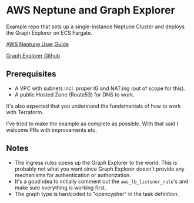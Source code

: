 # AWS Neptune and Graph Explorer

Example repo that sets up a single-instance Neptune Cluster and deploys the Graph Explorer on ECS Fargate.

[AWS Neptune User Guide](https://docs.aws.amazon.com/neptune/latest/userguide/intro.html)

[Graph Explorer Github](https://github.com/aws/graph-explorer)

## Prerequisites

- A VPC with subnets incl. proper IG and NAT:ing (out of scope for this).
- A public Hosted Zone (Route53) for DNS to work.

It's also expected that you understand the fundamentals of how to work with Terraform.

I've tried to make the example as complete as possible. With that said I welcome PRs with improvements etc.

## Notes

- The ingress rules opens up the Graph Explorer to the world. This is probably not what you want since Graph Explorer doesn't provide any mechanisms for authentication or authorization.
- It's a good idea to initially comment out the `aws_lb_listener_rule`'s and make sure everything is working first.
- The graph type is hardcoded to "opencypher" in the task definition.
